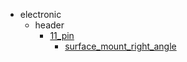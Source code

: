 * electronic
  * header
    * [11_pin](electronic/header/11_pin)
      * [surface_mount_right_angle](electronic/header/11_pin/surface_mount_right_angle)
